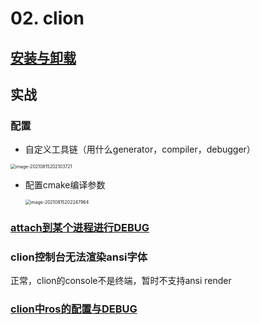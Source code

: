 # 02. clion

## [安装与卸载](https://www.jetbrains.com/help/clion/uninstall.html#standalone)

## 实战

### 配置

* 自定义工具链（用什么generator，compiler，debugger）

<img src="https://natsu-akatsuki.oss-cn-guangzhou.aliyuncs.com/img/image-20210815202103721.png" alt="image-20210815202103721" style="zoom:50%; " />

* 配置cmake编译参数

  <img src="https://natsu-akatsuki.oss-cn-guangzhou.aliyuncs.com/img/image-20210815202247964.png" alt="image-20210815202247964" style="zoom: 50%; " />

### [attach到某个进程进行DEBUG](https://www.jetbrains.com/help/clion/attaching-to-local-process.html#attach-to-local)

### clion控制台无法渲染ansi字体

正常，clion的console不是终端，暂时不支持ansi render

### [clion中ros的配置与DEBUG](https://www.jetbrains.com/help/clion/ros-setup-tutorial.html)
